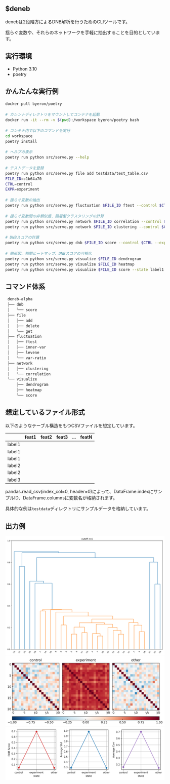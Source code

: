 ## $deneb
denebは2段階方によるDNB解析を行うためのCLIツールです。

揺らぐ変数や、それらのネットワークを手軽に抽出することを目的としています。

## 実行環境
- Python 3.10
- poetry

## かんたんな実行例
```bash
docker pull byeron/poetry

# カレントディレクトリをマウントしてコンテナを起動
docker run -it --rm -v $(pwd):/workspace byeron/poetry bash

# コンテナ内で以下のコマンドを実行
cd workspace
poetry install

# ヘルプの表示
poetry run python src/serve.py --help

# テストデータを登録
poetry run python src/serve.py file add testdata/test_table.csv
FILE_ID=c1b64a70
CTRL=control
EXPR=experiment

# 揺らぐ変数の抽出
poetry run python src/serve.py fluctuation $FILE_ID ftest --control $CTRL --experiment $EXPR

# 揺らぐ変数間の非類似度、階層型クラスタリングの計算
poetry run python src/serve.py network $FILE_ID correlation --control $CTRL --experiment $EXPR
poetry run python src/serve.py network $FILE_ID clustering --control $CTRL --experiment $EXPR

# DNBスコアの計算
poetry run python src/serve.py dnb $FILE_ID score --control $CTRL --experiment $EXPR

# 樹形図、相関ヒートマップ、DNBスコアの可視化
poetry run python src/serve.py visualize $FILE_ID dendrogram
poetry run python src/serve.py visualize $FILE_ID heatmap
poetry run python src/serve.py visualize $FILE_ID score --state label1 --state label2 --state label3
```

## コマンド体系
```bash
 deneb-alpha
 ├── dnb
 │   └── score
 ├── file
 │   ├── add
 │   ├── delete
 │   └── get
 ├── fluctuation
 │   ├── ftest
 │   ├── inner-var
 │   ├── levene
 │   └── var-ratio
 ├── network
 │   ├── clustering
 │   └── correlation
 └── visualize
     ├── dendrogram
     ├── heatmap
     └── score
```

## 想定しているファイル形式
以下のようなテーブル構造をもつCSVファイルを想定しています。

|       | feat1 | feat2 | feat3 | ... | featN |
|-------|-------|-------|-------|-----|-------|
|label1 |       |       |       |     |       |
|label1 |       |       |       |     |       |
|label1 |       |       |       |     |       |
|label2 |       |       |       |     |       |
|label2 |       |       |       |     |       |
|label3 |       |       |       |     |       |

pandas.read_csv(index_col=0, header=0)によって、DataFrame.indexにサンプルID、DataFrame.columnsに変数名が格納されます。

具体的な例は`testdata`ディレクトリにサンプルデータを格納しています。

## 出力例
![dendrogram](./docs/images/dendrogram.png)
![heatmap](./docs/images/heatmap_1.png)
![score](./docs/images/score_0.png)

